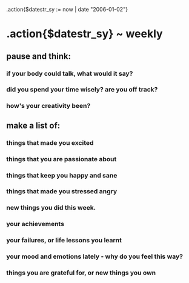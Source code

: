 .action{$datestr_sy := now | date "2006-01-02"}
# .action{$datestr_sy} ~ weekly

## pause and think:

### if your body could talk, what would it say?
### did you spend your time wisely? are you off track?
### how's your creativity been?

## make a list of:

### things that made you excited
### things that you are passionate about
### things that keep you happy and sane
### things that made you stressed angry
### new things you did this week.
### your achievements
### your failures, or life lessons you learnt
### your mood and emotions lately - why do you feel this way?
### things you are grateful for, or new things you own
